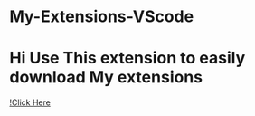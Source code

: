 # My-Extensions-VScode 
# Hi Use This extension to easily download My extensions


[!Click Here](https://marketplace.visualstudio.com/items?itemName=aslamanver.vsc-export)
